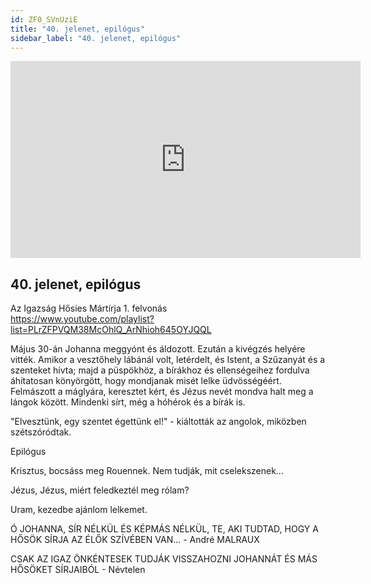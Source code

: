 ```yaml
---
id: ZF0_SVnUziE
title: "40. jelenet, epilógus"
sidebar_label: "40. jelenet, epilógus"
---
```


<div class="video-float-container">
  <iframe
    width="560"
    height="315"
    src="https://www.youtube.com/embed/ZF0_SVnUziE"
    title="YouTube video player"
    frameborder="0"
    allow="accelerometer; autoplay; clipboard-write; encrypted-media; gyroscope; picture-in-picture; web-share"
    referrerpolicy="strict-origin-when-cross-origin"
    allowfullscreen
  ></iframe>
</div>

## 40. jelenet, epilógus

Az Igazság Hősies Mártírja 1. felvonás  
https://www.youtube.com/playlist?list=PLrZFPVQM38McOhlQ_ArNhioh645OYJQQL

Május 30-án Johanna meggyónt és áldozott. Ezután a kivégzés helyére vitték. Amikor a vesztőhely lábánál volt, letérdelt, és Istent, a Szűzanyát és a szenteket hívta; majd a püspökhöz, a bírákhoz és ellenségeihez fordulva áhítatosan könyörgött, hogy mondjanak misét lelke üdvösségéért. Felmászott a máglyára, keresztet kért, és Jézus nevét mondva halt meg a lángok között. Mindenki sírt, még a hóhérok és a bírák is.

"Elvesztünk, egy szentet égettünk el!" - kiáltották az angolok, miközben szétszóródtak.

Epilógus

Krisztus, bocsáss meg Rouennek. Nem tudják, mit cselekszenek...

Jézus, Jézus, miért feledkeztél meg rólam?

Uram, kezedbe ajánlom lelkemet.



Ó JOHANNA, SÍR NÉLKÜL ÉS KÉPMÁS NÉLKÜL, TE, AKI TUDTAD, HOGY A HŐSÖK SÍRJA AZ ÉLŐK SZÍVÉBEN VAN... - André MALRAUX

  
CSAK AZ IGAZ ÖNKÉNTESEK TUDJÁK VISSZAHOZNI JOHANNÁT ÉS MÁS HŐSÖKET SÍRJAIBÓL - Névtelen
